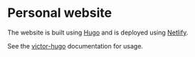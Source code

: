 # Personal website

The website is built using [Hugo](https://gohugo.io) and is deployed using [Netlify](https://www.netlify.com/).

See the [victor-hugo](https://github.com/netlify/victor-hugo#usage) documentation for usage.
